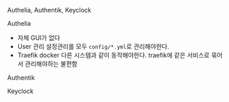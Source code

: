 Authelia, Authentik, Keyclock

Authelia

- 자체 GUI가 없다
- User 관리 설정관리를 모두 `config/*.yml`로 관리해야한다.
- Traefik docker 다른 시스템과 같이 동작해야한다. traefik에 같은 서비스로 묶어서 관리해야하는 불편함

Authentik

Keyclock
